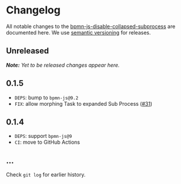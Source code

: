 # Changelog

All notable changes to the [bpmn-js-disable-collapsed-subprocess](https://github.com/bpmn-io/bpmn-js-disable-collapsed-subprocess) are documented here. We use [semantic versioning](http://semver.org/) for releases.

## Unreleased

___Note:__ Yet to be released changes appear here._

## 0.1.5

* `DEPS`: bump to `bpmn-js@9.2`
* `FIX`: allow morphing Task to expanded Sub Process ([#31](https://github.com/bpmn-io/bpmn-js-disable-collapsed-subprocess/issues/31))

## 0.1.4

* `DEPS`: support `bpmn-js@9`
* `CI`: move to GitHub Actions

## ...

Check `git log` for earlier history.